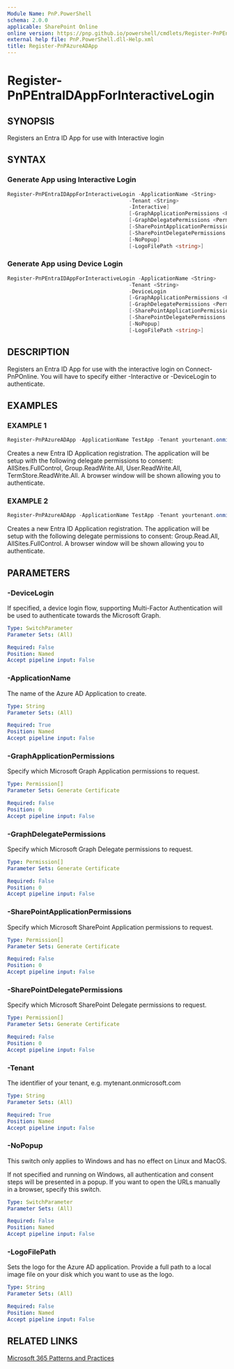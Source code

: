 ```yaml
---
Module Name: PnP.PowerShell
schema: 2.0.0
applicable: SharePoint Online
online version: https://pnp.github.io/powershell/cmdlets/Register-PnPEntraIDAppForInteractiveLogin.html
external help file: PnP.PowerShell.dll-Help.xml
title: Register-PnPAzureADApp
---
```

 
# Register-PnPEntraIDAppForInteractiveLogin

## SYNOPSIS
Registers an Entra ID App for use with Interactive login

## SYNTAX 

### Generate App using Interactive Login
```powershell
Register-PnPEntraIDAppForInteractiveLogin -ApplicationName <String>
                                       -Tenant <String>
                                       -Interactive]
                                       [-GraphApplicationPermissions <Permission[]>]
                                       [-GraphDelegatePermissions <Permission[]>]
                                       [-SharePointApplicationPermissions <Permission[]>]
                                       [-SharePointDelegatePermissions <Permission[]>]
                                       [-NoPopup]
                                       [-LogoFilePath <string>]
```

### Generate App using Device Login
```powershell
Register-PnPEntraIDAppForInteractiveLogin -ApplicationName <String>
                                       -Tenant <String>
                                       -DeviceLogin
                                       [-GraphApplicationPermissions <Permission[]>]
                                       [-GraphDelegatePermissions <Permission[]>]
                                       [-SharePointApplicationPermissions <Permission[]>]
                                       [-SharePointDelegatePermissions <Permission[]>]
                                       [-NoPopup]
                                       [-LogoFilePath <string>]
```

## DESCRIPTION
Registers an Entra ID App for use with the interactive login on Connect-PnPOnline. You will have to specify either -Interactive or -DeviceLogin to authenticate.

## EXAMPLES

### EXAMPLE 1
```powershell
Register-PnPAzureADApp -ApplicationName TestApp -Tenant yourtenant.onmicrosoft.com -Interactive
```

Creates a new Entra ID Application registration. The application will be setup with the following delegate permissions to consent: AllSites.FullControl, Group.ReadWrite.All, User.ReadWrite.All, TermStore.ReadWrite.All. A browser window will be shown allowing you to authenticate.

### EXAMPLE 2
```powershell
Register-PnPAzureADApp -ApplicationName TestApp -Tenant yourtenant.onmicrosoft.com -GraphDelegatePermissions "Group.Read.All" -SharePointDelegatePermissions "AllSites.FullControl" -Interactive
```

Creates a new Entra ID Application registration. The application will be setup with the following delegate permissions to consent: Group.Read.All, AllSites.FullControl. A browser window will be shown allowing you to authenticate.

## PARAMETERS

### -DeviceLogin
If specified, a device login flow, supporting Multi-Factor Authentication will be used to authenticate towards the Microsoft Graph.

```yaml
Type: SwitchParameter
Parameter Sets: (All)

Required: False
Position: Named
Accept pipeline input: False
```

### -ApplicationName
The name of the Azure AD Application to create.

```yaml
Type: String
Parameter Sets: (All)

Required: True
Position: Named
Accept pipeline input: False
```

### -GraphApplicationPermissions
Specify which Microsoft Graph Application permissions to request.

```yaml
Type: Permission[]
Parameter Sets: Generate Certificate

Required: False
Position: 0
Accept pipeline input: False
```

### -GraphDelegatePermissions
Specify which Microsoft Graph Delegate permissions to request.

```yaml
Type: Permission[]
Parameter Sets: Generate Certificate

Required: False
Position: 0
Accept pipeline input: False
```

### -SharePointApplicationPermissions
Specify which Microsoft SharePoint Application permissions to request.

```yaml
Type: Permission[]
Parameter Sets: Generate Certificate

Required: False
Position: 0
Accept pipeline input: False
```

### -SharePointDelegatePermissions
Specify which Microsoft SharePoint Delegate permissions to request.

```yaml
Type: Permission[]
Parameter Sets: Generate Certificate

Required: False
Position: 0
Accept pipeline input: False
```

### -Tenant
The identifier of your tenant, e.g. mytenant.onmicrosoft.com

```yaml
Type: String
Parameter Sets: (All)

Required: True
Position: Named
Accept pipeline input: False
```

### -NoPopup
This switch only applies to Windows and has no effect on Linux and MacOS.

If not specified and running on Windows, all authentication and consent steps will be presented in a popup. If you want to open the URLs manually in a browser, specify this switch.

```yaml
Type: SwitchParameter
Parameter Sets: (All)

Required: False
Position: Named
Accept pipeline input: False
```

### -LogoFilePath

Sets the logo for the Azure AD application. Provide a full path to a local image file on your disk which you want to use as the logo.

```yaml
Type: String
Parameter Sets: (All)

Required: False
Position: Named
Accept pipeline input: False
```

## RELATED LINKS

[Microsoft 365 Patterns and Practices](https://aka.ms/m365pnp)

